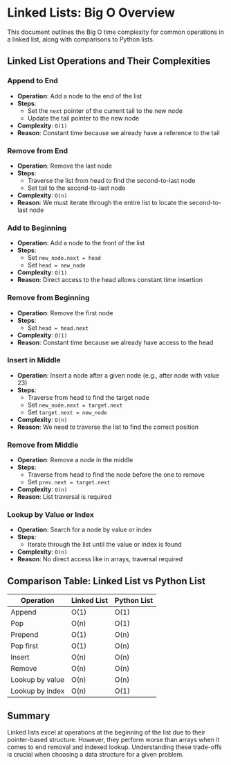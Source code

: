 # Linked Lists: Big O Overview

This document outlines the Big O time complexity for common operations in a linked list, along with comparisons to Python lists.

## Linked List Operations and Their Complexities

### Append to End
- **Operation**: Add a node to the end of the list
- **Steps**:
  - Set the `next` pointer of the current tail to the new node
  - Update the tail pointer to the new node
- **Complexity**: `O(1)`
- **Reason**: Constant time because we already have a reference to the tail

### Remove from End
- **Operation**: Remove the last node
- **Steps**:
  - Traverse the list from head to find the second-to-last node
  - Set tail to the second-to-last node
- **Complexity**: `O(n)`
- **Reason**: We must iterate through the entire list to locate the second-to-last node

### Add to Beginning
- **Operation**: Add a node to the front of the list
- **Steps**:
  - Set `new_node.next = head`
  - Set `head = new_node`
- **Complexity**: `O(1)`
- **Reason**: Direct access to the head allows constant time insertion

### Remove from Beginning
- **Operation**: Remove the first node
- **Steps**:
  - Set `head = head.next`
- **Complexity**: `O(1)`
- **Reason**: Constant time because we already have access to the head

### Insert in Middle
- **Operation**: Insert a node after a given node (e.g., after node with value 23)
- **Steps**:
  - Traverse from head to find the target node
  - Set `new_node.next = target.next`
  - Set `target.next = new_node`
- **Complexity**: `O(n)`
- **Reason**: We need to traverse the list to find the correct position

### Remove from Middle
- **Operation**: Remove a node in the middle
- **Steps**:
  - Traverse from head to find the node before the one to remove
  - Set `prev.next = target.next`
- **Complexity**: `O(n)`
- **Reason**: List traversal is required

### Lookup by Value or Index
- **Operation**: Search for a node by value or index
- **Steps**:
  - Iterate through the list until the value or index is found
- **Complexity**: `O(n)`
- **Reason**: No direct access like in arrays, traversal required

## Comparison Table: Linked List vs Python List

| Operation                | Linked List | Python List |
|-------------------------|-------------|-------------|
| Append           | O(1)        | O(1)        |
| Pop          | O(n)        | O(1)        |
| Prepend       | O(1)        | O(n)        |
| Pop first  | O(1)        | O(n)        |
| Insert        | O(n)        | O(n)        |
| Remove     | O(n)        | O(n)        |
| Lookup by value         | O(n)        | O(n)        |
| Lookup by index         | O(n)        | O(1)        |

## Summary
Linked lists excel at operations at the beginning of the list due to their pointer-based structure. However, they perform worse than arrays when it comes to end removal and indexed lookup. Understanding these trade-offs is crucial when choosing a data structure for a given problem.



